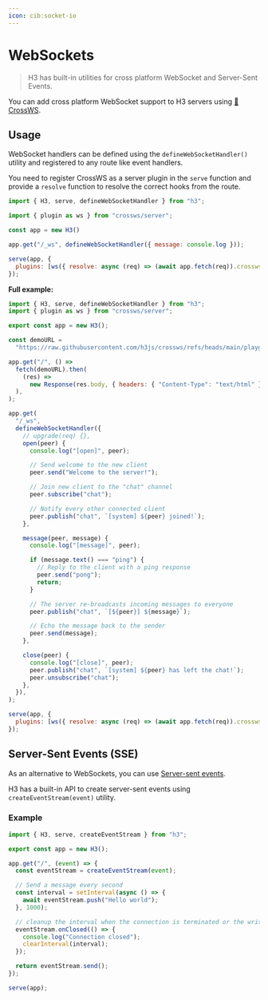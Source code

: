 ```yaml
---
icon: cib:socket-io
---
```


# WebSockets

> H3 has built-in utilities for cross platform WebSocket and Server-Sent Events.

You can add cross platform WebSocket support to H3 servers using [🔌 CrossWS](https://crossws.h3.dev/).

## Usage

WebSocket handlers can be defined using the `defineWebSocketHandler()` utility and registered to any route like event handlers.

You need to register CrossWS as a server plugin in the `serve` function and provide a `resolve` function to resolve the correct hooks from the route.

```js
import { H3, serve, defineWebSocketHandler } from "h3";

import { plugin as ws } from "crossws/server";

const app = new H3()

app.get("/_ws", defineWebSocketHandler({ message: console.log }));

serve(app, {
  plugins: [ws({ resolve: async (req) => (await app.fetch(req)).crossws })],
});
```

**Full example:**

<!-- automd:file code lang="js" src="../../examples/websocket.mjs" -->

```js [websocket.mjs]
import { H3, serve, defineWebSocketHandler } from "h3";
import { plugin as ws } from "crossws/server";

export const app = new H3();

const demoURL =
  "https://raw.githubusercontent.com/h3js/crossws/refs/heads/main/playground/public/index.html";

app.get("/", () =>
  fetch(demoURL).then(
    (res) =>
      new Response(res.body, { headers: { "Content-Type": "text/html" } }),
  ),
);

app.get(
  "/_ws",
  defineWebSocketHandler({
    // upgrade(req) {},
    open(peer) {
      console.log("[open]", peer);

      // Send welcome to the new client
      peer.send("Welcome to the server!");

      // Join new client to the "chat" channel
      peer.subscribe("chat");

      // Notify every other connected client
      peer.publish("chat", `[system] ${peer} joined!`);
    },

    message(peer, message) {
      console.log("[message]", peer);

      if (message.text() === "ping") {
        // Reply to the client with a ping response
        peer.send("pong");
        return;
      }

      // The server re-broadcasts incoming messages to everyone
      peer.publish("chat", `[${peer}] ${message}`);

      // Echo the message back to the sender
      peer.send(message);
    },

    close(peer) {
      console.log("[close]", peer);
      peer.publish("chat", `[system] ${peer} has left the chat!`);
      peer.unsubscribe("chat");
    },
  }),
);

serve(app, {
  plugins: [ws({ resolve: async (req) => (await app.fetch(req)).crossws })],
});
```

<!-- /automd -->

## Server-Sent Events (SSE)

As an alternative to WebSockets, you can use [Server-sent events](https://developer.mozilla.org/en-US/docs/Web/API/Server-sent_events).

H3 has a built-in API to create server-sent events using `createEventStream(event)` utility.

### Example

<!-- automd:file code lang="js" src="../../examples/server-sent-events.mjs" -->

```js [server-sent-events.mjs]
import { H3, serve, createEventStream } from "h3";

export const app = new H3();

app.get("/", (event) => {
  const eventStream = createEventStream(event);

  // Send a message every second
  const interval = setInterval(async () => {
    await eventStream.push("Hello world");
  }, 1000);

  // cleanup the interval when the connection is terminated or the writer is closed
  eventStream.onClosed(() => {
    console.log("Connection closed");
    clearInterval(interval);
  });

  return eventStream.send();
});

serve(app);
```

<!-- /automd -->
